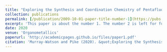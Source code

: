 ```yaml
---
title: "Exploring the Synthesis and Coordination Chemistry of Pentafluorophenylcopper: Organocopper Polyanions and Coordination Networks"
collection: publications
permalink: [/publication/2009-10-01-paper-title-number-1](https://pubs.acs.org/doi/10.1021/acs.organomet.0c00570)
excerpt: 'This paper is about the number 1. The number 2 is left for future work.'
date: 2020
venue: 'Organometallics'
paperurl: 'http://academicpages.github.io/files/paper1.pdf'
citation: 'Murray-Watson and Pike (2020). &quot;Exploring the Synthesis and Coordination Chemistry of Pentafluorophenylcopper: Organocopper Polyanions and Coordination Networks.&quot; <i>Organometallics</i>. 1(1).'
---
```

